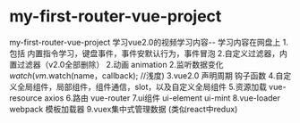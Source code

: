 # my-first-router-vue-project
my-first-router-vue-project
学习vue2.0的视频学习内容-- 学习内容在网盘上
1.包括 内置指令学习，键盘事件，事件安默认行为，事件冒泡
2.自定义过滤器，内置过滤器（v2.0全部删除）
2.动画 animation
2.监听数据变化 $watch(vm.$watch(name，callback);  //浅度)
3.vue2.0 声明周期 钩子函数
4.自定义全局组件，局部组件，组件通信，slot，以及自定义全局组件
5.资源加载 vue-resource  axios
6.路由 vue-router
7.ui组件 ui-element ui-mint
8.vue-loader webpack 模板加载器
9.vuex集中式管理数据 (类似react中redux)

